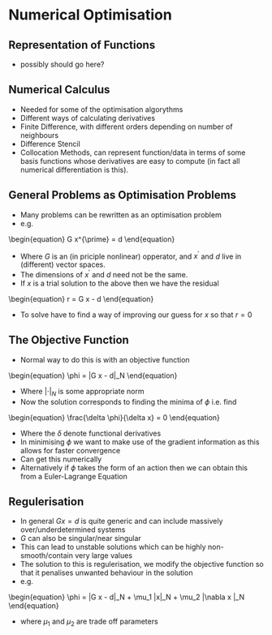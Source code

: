 # Numerical Optimisation

## Representation of Functions
* possibly should go here?

## Numerical Calculus
* Needed for some of the optimisation algorythms
* Different ways of calculating derivatives
* Finite Difference, with different orders depending on number of neighbours
* Difference Stencil
* Collocation Methods, can represent function/data in terms of some basis 
  functions whose derivatives are easy to compute (in fact all numerical differentiation is this).
  
## General Problems as Optimisation Problems
* Many problems can be rewritten as an optimisation problem
* e.g.

 \begin{equation}
 G x^{\prime} = d
 \end{equation}

* Where $G$ is an (in priciple nonlinear) opperator, and $x^{\prime}$ and $d$ live in (different) vector spaces.
* The dimensions of $x^{\prime}$ and $d$ need not be the same.
* If $x$ is a trial solution to the above then we have the residual

 \begin{equation}
 r = G x - d
 \end{equation}

* To solve have to find a way of improving our guess for $x$ so that $r=0$

## The Objective Function
* Normal way to do this is with an objective function

 \begin{equation}
 \phi = |G x - d|_N
 \end{equation}
 
 * Where $|\cdot|_N$ is some appropriate norm
 * Now the solution corresponds to finding the minima of $\phi$ i.e. find
 
  \begin{equation}
  \frac{\delta \phi}{\delta x} = 0
  \end{equation}
  
 * Where the $\delta$ denote functional derivatives
 * In minimising $\phi$ we want to make use of the gradient information as this allows for faster convergence
 * Can get this numerically
 * Alternatively if $\phi$ takes the form of an action then we can obtain this from a Euler-Lagrange Equation
 
 ## Regulerisation
 * In general $G x = d$ is quite generic and can include massively over/underdetermined systems
 * $G$ can also be singular/near singular
 * This can lead to unstable solutions which can be highly non-smooth/contain very large values
 * The solution to this is regulerisation, we modify the objective function so that it penalises unwanted
   behaviour in the solution
 * e.g.
 
  \begin{equation}
  \phi = |G x - d|_N + \mu_1 |x|_N + \mu_2 |\nabla x |_N
  \end{equation}
  
  * where $\mu_1$ and $\mu_2$ are trade off parameters
